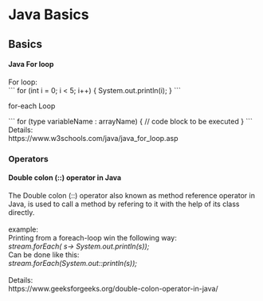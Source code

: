 <h1>Java Basics</h1>

<h2>Basics</h2>
<h4>Java For loop</h4>
For loop: <br>
```
for (int i = 0; i < 5; i++) {
  System.out.println(i);
}
``` 
<br>
<p>for-each Loop</p>
```
for (type variableName : arrayName) {
  // code block to be executed
}
``` 
<br>
Details: <br>
https://www.w3schools.com/java/java_for_loop.asp

<br>
<h3>Operators</h3>
<h4>Double colon (::) operator in Java</h4>
The Double colon (::) operator also known as method reference operator in Java, is used to call a method by refering to it with the help of its class directly.<br><br>
example:<br>
Printing from a foreach-loop win the following way: <br>
<i>stream.forEach( s-> System.out.println(s));</i><br>
Can be done like this:<br>
<i>stream.forEach(System.out::println(s));</i> <br>
<br>
Details: <br>
https://www.geeksforgeeks.org/double-colon-operator-in-java/